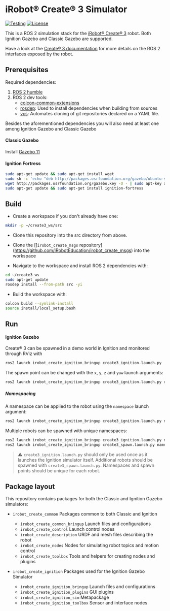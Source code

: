 # iRobot® Create® 3 Simulator

[![Testing](https://github.com/iRobotSTEM/create3_sim/actions/workflows/ci.yml/badge.svg)](https://github.com/iRobotSTEM/create3_sim/actions/workflows/ci.yml) [![License](https://img.shields.io/github/license/iRobotEducation/create3_sim)](https://github.com/iRobotEducation/create3_sim/blob/main/LICENSE)

This is a ROS 2 simulation stack for the [iRobot® Create® 3](https://edu.irobot.com/create3) robot.
Both Ignition Gazebo and Classic Gazebo are supported.

Have a look at the [Create® 3 documentation](https://iroboteducation.github.io/create3_docs/) for more details on the ROS 2 interfaces exposed by the robot.

## Prerequisites

Required dependencies:

1. [ROS 2 humble](https://docs.ros.org/en/humble/Installation/Ubuntu-Install-Debians.html)
2. ROS 2 dev tools:
    - [colcon-common-extensions](https://pypi.org/project/colcon-common-extensions/)
    - [rosdep](https://pypi.org/project/rosdep/): Used to install dependencies when building from sources
    - [vcs](https://pypi.org/project/vcstool/): Automates cloning of git repositories declared on a YAML file.

Besides the aforementioned dependencies you will also need at least one among Ignition Gazebo and Classic Gazebo

#### Classic Gazebo

Install [Gazebo 11](http://gazebosim.org/tutorials?tut=install_ubuntu)

#### Ignition Fortress

```bash
sudo apt-get update && sudo apt-get install wget
sudo sh -c 'echo "deb http://packages.osrfoundation.org/gazebo/ubuntu-stable `lsb_release -cs` main" > /etc/apt/sources.list.d/gazebo-stable.list'
wget http://packages.osrfoundation.org/gazebo.key -O - | sudo apt-key add -
sudo apt-get update && sudo apt-get install ignition-fortress
```

## Build

- Create a workspace if you don't already have one:

```bash
mkdir -p ~/create3_ws/src
```

- Clone this repository into the src directory from above.
- Clone the []`irobot_create_msgs` repository](https://github.com/iRobotEducation/irobot_create_msgs) into the workspace

- Navigate to the workspace and install ROS 2 dependencies with:

```bash
cd ~/create3_ws
sudo apt-get update
rosdep install --from-path src -yi
```

- Build the workspace with:

```bash
colcon build --symlink-install
source install/local_setup.bash
```

## Run

#### Ignition Gazebo

Create® 3 can be spawned in a demo world in Ignition and monitored through RViz with

```bash
ros2 launch irobot_create_ignition_bringup create3_ignition.launch.py
```

The spawn point can be changed with the `x`, `y`, `z` and `yaw` launch arguments:

```bash
ros2 launch irobot_create_ignition_bringup create3_ignition.launch.py x:=1.0 y:=0.5 yaw:=1.5707
```

##### Namespacing

A namespace can be applied to the robot using the `namespace` launch argument:

```bash
ros2 launch irobot_create_ignition_bringup create3_ignition.launch.py namespace:=my_robot
```

Multiple robots can be spawned with unique namespaces:

```bash
ros2 launch irobot_create_ignition_bringup create3_ignition.launch.py namespace:=robot1
ros2 launch irobot_create_ignition_bringup create3_spawn.launch.py namespace:=robot2 x:=1.0
```

> :warning: `create3_ignition.launch.py` should only be used once as it launches the Ignition simulator itself. Additional robots should be spawned with `create3_spawn.launch.py`. Namespaces and spawn points should be unique for each robot.

## Package layout

This repository contains packages for both the Classic and Ignition Gazebo simulators:

- `irobot_create_common` Packages common to both Classic and Ignition
    - `irobot_create_common_bringup` Launch files and configurations
    - `irobot_create_control` Launch control nodes
    - `irobot_create_description`  URDF and mesh files describing the robot
    - `irobot_create_nodes` Nodes for simulating robot topics and motion control
    - `irobot_create_toolbox` Tools and helpers for creating nodes and plugins

- `irobot_create_ignition` Packages used for the Ignition Gazebo Simulator
    - `irobot_create_ignition_bringup` Launch files and configurations
    - `irobot_create_ignition_plugins` GUI plugins
    - `irobot_create_ignition_sim`  Metapackage
    - `irobot_create_ignition_toolbox` Sensor and interface nodes
